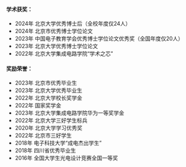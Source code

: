 #### 学术获奖：
- 2024年 北京大学优秀博士后（全校年度仅24人）
- 2024年 北京市优秀博士学位论文
- 2023年 中国电子教育学会优秀博士学位论文优秀奖（全国年度仅20人）
- 2023年 北京大学优秀博士学位论文
- 2022年 北京大学集成电路学院“学术之芯”

#### 奖励荣誉：
- 2023年 北京市优秀毕业生
- 2023年 北京大学优秀毕业生
- 2022年 北京大学校长奖学金
- 2022年 国家奖学金
- 2023年 北京大学集成电路学院华为一等奖学金
- 2022年 北京大学三好学生标兵
- 2020年 北京大学学习优秀奖
- 2022年 北京市三好学生
- 2018年 电子科技大学“成电杰出学生”
- 2018年 四川省优秀毕业生
- 2016年 全国大学生光电设计竞赛全国一等奖